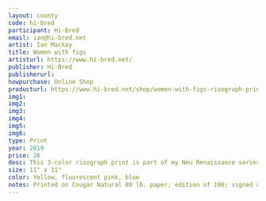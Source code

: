 ```yaml
---
layout: county 
code: hi-bred
participant: Hi-Bred
email: ian@hi-bred.net
artist: Ian Mackay
title: Women with figs
artisturl: https://www.hi-bred.net/
publisher: Hi-Bred
publisherurl: 
howpurchase: Online Shop
producturl: https://www.hi-bred.net/shop/women-with-figs-risograph-print
img1: 
img2: 
img3: 
img4: 
img5: 
img6: 
type: Print
year: 2019
price: 26
desc: This 3-color risograph print is part of my Neu Renaissance series.
size: 11" x 11"
color: Yellow, fluorescent pink, blue
notes: Printed on Cougar Natural 80 lb. paper; edition of 100; signed and numbered by the artist.
---
```

